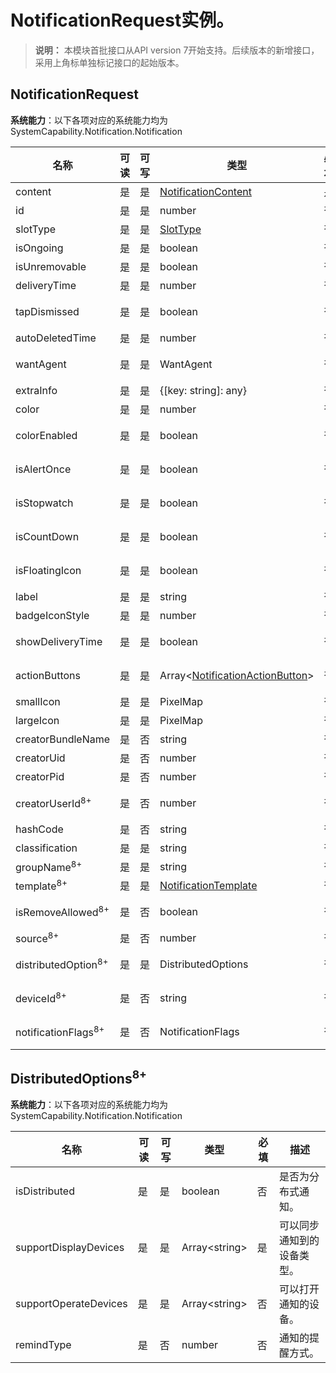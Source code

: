 # NotificationRequest实例。

> **说明：**
> 本模块首批接口从API version 7开始支持。后续版本的新增接口，采用上角标单独标记接口的起始版本。

## NotificationRequest

**系统能力**：以下各项对应的系统能力均为SystemCapability.Notification.Notification

| 名称                  | 可读 | 可写 | 类型                                          | 必填 | 描述                       |
| --------------------- | ---- | --- | --------------------------------------------- | ---- | -------------------------- |
| content               | 是  | 是  | [NotificationContent](#notificationcontent)   | 是   | 通知内容。                   |
| id                    | 是  | 是  | number                                        | 否   | 通知ID。                     |
| slotType              | 是  | 是  | [SlotType](#slottype)                                      | 否   | 通道类型。                   |
| isOngoing             | 是  | 是  | boolean                                       | 否   | 是否进行时通知。             |
| isUnremovable         | 是  | 是  | boolean                                       | 否   | 是否可移除。                 |
| deliveryTime          | 是  | 是  | number                                        | 否   | 通知发送时间。               |
| tapDismissed          | 是  | 是  | boolean                                       | 否   | 通知是否自动清除。           |
| autoDeletedTime       | 是  | 是  | number                                        | 否   | 自动清除的时间。             |
| wantAgent             | 是  | 是  | WantAgent                                     | 否   | 点击跳转的WantAgent。        |
| extraInfo             | 是  | 是  | {[key: string]: any}                          | 否   | 扩展参数。                   |
| color                 | 是  | 是  | number                                        | 否   | 通知背景颜色。               |
| colorEnabled          | 是  | 是  | boolean                                       | 否   | 通知背景颜色是否使能。       |
| isAlertOnce           | 是  | 是  | boolean                                       | 否   | 设置是否仅有一次此通知警报。 |
| isStopwatch           | 是  | 是  | boolean                                       | 否   | 是否显示已用时间。           |
| isCountDown           | 是  | 是  | boolean                                       | 否   | 是否显示倒计时时间。         |
| isFloatingIcon        | 是  | 是  | boolean                                       | 否   | 是否显示状态栏图标。         |
| label                 | 是  | 是  | string                                        | 否   | 通知标签。                   |
| badgeIconStyle        | 是  | 是  | number                                        | 否   | 通知角标类型。               |
| showDeliveryTime      | 是  | 是  | boolean                                       | 否   | 是否显示分发时间。           |
| actionButtons         | 是  | 是  | Array\<[NotificationActionButton](#notificationactionbutton)\>             | 否   | 通知按钮，最多两个按钮。     |
| smallIcon             | 是  | 是  | PixelMap                                      | 否   | 通知小图标。                 |
| largeIcon             | 是  | 是  | PixelMap                                      | 否   | 通知大图标。                 |
| creatorBundleName     | 是  | 否  | string                                        | 否   | 创建通知的包名。             |
| creatorUid            | 是  | 否  | number                                        | 否   | 创建通知的UID。              |
| creatorPid            | 是  | 否  | number                                        | 否   | 创建通知的PID。              |
| creatorUserId<sup>8+</sup>| 是  | 否  | number                                    | 否   | 创建通知的UserId。           |
| hashCode              | 是  | 否  | string                                        | 否   | 通知唯一标识。               |
| classification        | 是  | 是  | string                                        | 否   | 通知分类。                   |
| groupName<sup>8+</sup>| 是  | 是  | string                                        | 否   | 组通知名称。                 |
| template<sup>8+</sup> | 是  | 是  | [NotificationTemplate](#notificationtemplate) | 否   | 通知模板。                   |
| isRemoveAllowed<sup>8+</sup> | 是  | 否  | boolean                                | 否   | 通知是否能被移除。                   |
| source<sup>8+</sup>   | 是  | 否  | number                                        | 否   | 通知源。                   |
| distributedOption<sup>8+</sup>   | 是  | 是  | DistributedOptions                 | 否   | 分布式通知的选项。          |
| deviceId<sup>8+</sup> | 是  | 否  | string                                        | 否   | 通知源的deviceId。          |
| notificationFlags<sup>8+</sup> | 是  | 否  | NotificationFlags                    | 否   | 获取NotificationFlags。          |


## DistributedOptions<sup>8+</sup>

**系统能力**：以下各项对应的系统能力均为SystemCapability.Notification.Notification

| 名称                   | 可读 | 可写 | 类型            | 必填 | 描述                               |
| ---------------------- | ---- | ---- | -------------- | ---- | ---------------------------------- |
| isDistributed          | 是   | 是   | boolean        | 否   | 是否为分布式通知。                  |
| supportDisplayDevices  | 是   | 是   | Array\<string> | 是   | 可以同步通知到的设备类型。           |
| supportOperateDevices  | 是   | 是   | Array\<string> | 否   | 可以打开通知的设备。                |
| remindType             | 是   | 否   | number         | 否   | 通知的提醒方式。                    |